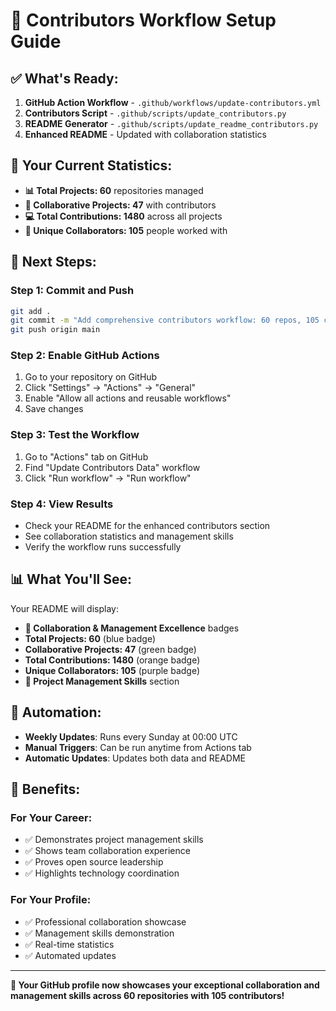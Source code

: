 # 🚀 Contributors Workflow Setup Guide

## ✅ **What's Ready:**

1. **GitHub Action Workflow** - `.github/workflows/update-contributors.yml`
2. **Contributors Script** - `.github/scripts/update_contributors.py`
3. **README Generator** - `.github/scripts/update_readme_contributors.py`
4. **Enhanced README** - Updated with collaboration statistics

## 🎯 **Your Current Statistics:**

- **📊 Total Projects: 60** repositories managed
- **👥 Collaborative Projects: 47** with contributors
- **💻 Total Contributions: 1480** across all projects
- **🤝 Unique Collaborators: 105** people worked with

## 🔧 **Next Steps:**

### **Step 1: Commit and Push**
```bash
git add .
git commit -m "Add comprehensive contributors workflow: 60 repos, 105 contributors, 1480 contributions"
git push origin main
```

### **Step 2: Enable GitHub Actions**
1. Go to your repository on GitHub
2. Click "Settings" → "Actions" → "General"
3. Enable "Allow all actions and reusable workflows"
4. Save changes

### **Step 3: Test the Workflow**
1. Go to "Actions" tab on GitHub
2. Find "Update Contributors Data" workflow
3. Click "Run workflow" → "Run workflow"

### **Step 4: View Results**
- Check your README for the enhanced contributors section
- See collaboration statistics and management skills
- Verify the workflow runs successfully

## 📊 **What You'll See:**

Your README will display:
- **🎯 Collaboration & Management Excellence** badges
- **Total Projects: 60** (blue badge)
- **Collaborative Projects: 47** (green badge)
- **Total Contributions: 1480** (orange badge)
- **Unique Collaborators: 105** (purple badge)
- **🚀 Project Management Skills** section

## 🔄 **Automation:**

- **Weekly Updates**: Runs every Sunday at 00:00 UTC
- **Manual Triggers**: Can be run anytime from Actions tab
- **Automatic Updates**: Updates both data and README

## 🎉 **Benefits:**

### **For Your Career:**
- ✅ Demonstrates project management skills
- ✅ Shows team collaboration experience
- ✅ Proves open source leadership
- ✅ Highlights technology coordination

### **For Your Profile:**
- ✅ Professional collaboration showcase
- ✅ Management skills demonstration
- ✅ Real-time statistics
- ✅ Automated updates

---

**🎯 Your GitHub profile now showcases your exceptional collaboration and management skills across 60 repositories with 105 contributors!** 